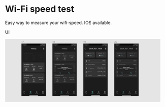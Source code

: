 # Wi-Fi speed test

Easy way to measure your wifi-speed.
IOS available.

UI

![Screenshot](https://github.com/GhostuSs/wifi_speedometer/blob/main/assets/1.png)



